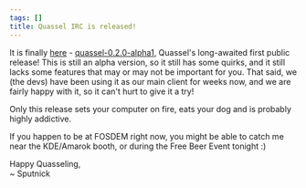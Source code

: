 ```yaml
---
tags: []
title: Quassel IRC is released!
---
```

It is finally <a href="/downloads">here</a> - <a href="https://github.com/quassel/quassel/archive/0.2.0-alpha1.tar.gz">quassel-0.2.0-alpha1</a>, Quassel's long-awaited first public release! This is still an alpha version, so it still has some quirks, and it still lacks some features that may or may not be important for you. That said, we (the devs) have been using it as our main client for weeks now, and we are fairly happy with it, so it can't hurt to give it a try!

Only this release sets your computer on fire, eats your dog and is probably highly addictive.

If you happen to be at FOSDEM right now, you might be able to catch me near the KDE/Amarok booth, or during the Free Beer Event tonight :)

Happy Quasseling,\
~ Sputnick
